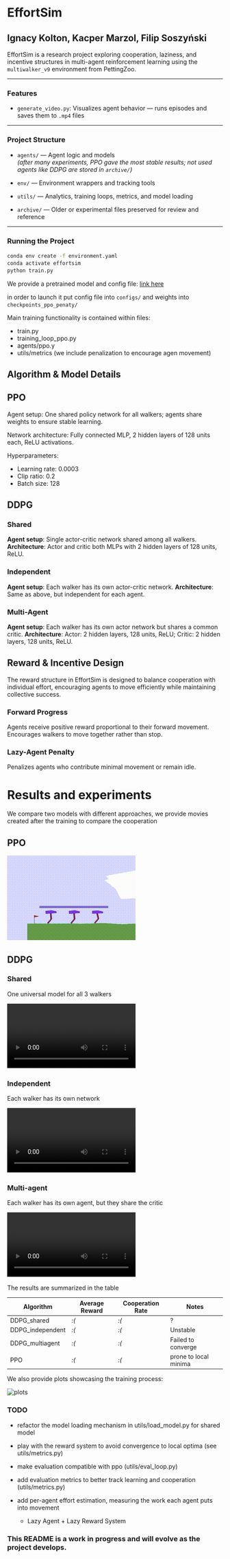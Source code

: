 # EffortSim
## Ignacy Kolton, Kacper Marzol, Filip Soszyński
EffortSim is a research project exploring cooperation, laziness, and incentive structures in multi-agent reinforcement learning using the `multiwalker_v9` environment from PettingZoo.

---

### Features

- `generate_video.py`: Visualizes agent behavior — runs episodes and saves them to `.mp4` files

---

### Project Structure

- `agents/` — Agent logic and models  
  _(after many experiments, PPO gave the most stable results; not used agents like DDPG are stored in `archive/`)_

- `env/` — Environment wrappers and tracking tools

- `utils/` — Analytics, training loops, metrics, and model loading

- `archive/` — Older or experimental files preserved for review and reference

---

### Running the Project

```bash
conda env create -f environment.yaml
conda activate effortsim
python train.py
```

We provide a pretrained model and config file: [link here](https://ujchmura-my.sharepoint.com/:f:/g/personal/ignacy_kolton_student_uj_edu_pl/EjjTtcl_1bVPufUOSEaQJAkBIECwIbe4wR6ukuFQZsUVQw?e=5xxHYb)

in order to launch it put config file into `configs/` and weights into `checkpoints_ppo_penaty/`


Main training functionality is contained within files:
- train.py
- training_loop_ppo.py
- agents/ppo.y
- utils/metrics (we include penalization to encourage agen movement)

[//]: # (### Notes )

[//]: # (we use centralized PPO where all agents share weights. this was necessary because independent agents failed to converge.)

[//]: # ()
[//]: # (at the moment model still converges to local minima and stops at some point we dont know why )


## Algorithm & Model Details

## PPO
Agent setup: One shared policy network for all walkers; agents share weights to ensure stable learning. 

Network architecture: Fully connected MLP, 2 hidden layers of 128 units each, ReLU activations.

Hyperparameters:
* Learning rate: 0.0003 
* Clip ratio: 0.2 
* Batch size: 128

## DDPG 
### Shared
**Agent setup**: Single actor-critic network shared among all walkers.
**Architecture**: Actor and critic both MLPs with 2 hidden layers of 128 units, ReLU.

### Independent
**Agent setup**: Each walker has its own actor-critic network.
**Architecture**: Same as above, but independent for each agent.

### Multi-Agent
**Agent setup**: Each walker has its own actor network but shares a common critic.
**Architecture**: Actor: 2 hidden layers, 128 units, ReLU; Critic: 2 hidden layers, 128 units, ReLU.


## Reward & Incentive Design
The reward structure in EffortSim is designed to balance cooperation with individual effort, encouraging agents to move efficiently while maintaining collective success.

### Forward Progress
Agents receive positive reward proportional to their forward movement.
Encourages walkers to move together rather than stop. 
### Lazy-Agent Penalty
Penalizes agents who contribute minimal movement or remain idle.

# Results and experiments
We compare two models with different approaches, we provide movies created after the training to compare the cooperation 
## PPO

![Video preview](readme/ppo.gif)


## DDPG
### Shared
One universal model for all 3 walkers

<video width="300" controls>
  <source src="readme/ddpg_shared_run.mp4" type="video/mp4">
</video>

### Independent
Each walker has its own network

<video width="300" controls>
  <source src="readme/ddpg_independet_run.mp4" type="video/mp4">
</video>

### Multi-agent 
Each walker has its own agent, but they share the critic

<video width="300" controls>
  <source src="readme/ddpg_ma_run.mp4" type="video/mp4">
</video>

The results are summarized in the table 

Algorithm | Average Reward | Cooperation Rate | Notes
--- |----------------| --- | ---
DDPG_shared| *:(*           | *:(* | ?
DDPG_independent | *:(*     | *:(* | Unstable
DDPG_multiagent |*:(*     | *:(* | Failed to converge
PPO | *:(*      | *:(* |  prone to local minima

We also provide plots showcasing the training process:

![plots](readme/plot.png)



### TODO
- refactor the model loading mechanism in utils/load_model.py for shared model

- play with the reward system to avoid convergence to local optima
(see utils/metrics.py)

- make evaluation compatible with ppo (utils/eval_loop.py)

- add evaluation metrics to better track learning and cooperation
(utils/metrics.py)

- add per-agent effort estimation, measuring the work each agent puts into movement
  - Lazy Agent + Lazy Reward System

### This README is a work in progress and will evolve as the project develops.
